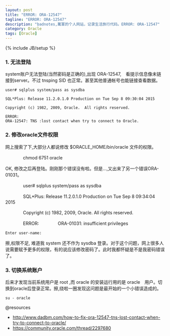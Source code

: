 ```yaml
---
layout: post
title: "ERROR: ORA-12547"
tagline: "ERROR: ORA-12547"
description: "badnotes,萬軍的个人网站，记录生活旅行代码。ERROR: ORA-12547"
category: Oracle
tags: [Oracle]
---
```

{% include JB/setup %}


### 1. 无法登陆

system账户无法登陆(当然密码是正确的),出现 ORA-12547,　看提示信息像未链接到server。不过 tnsping SID 也正常。甚至其他普通帐号也能链接查看数据。

    user# sqlplus system/pass as sysdba

    SQL*Plus: Release 11.2.0.1.0 Production on Tue Sep 8 09:30:04 2015

    Copyright (c) 1982, 2009, Oracle.  All rights reserved.

    ERROR:
    ORA-12547: TNS :lost contact when try to connect to Oracle.


### 2. 修改oracle文件权限

网上搜索了下,大部分人都说修改 $ORACLE_HOME/bin/oracle 文件的权限。

　　　　chmod 6751 oracle

OK, 修改之后再登陆。刚刚那个错误没有啦。但是...,又出来了另一个错误ORA-01031。

　　　　user# sqlplus system/pass as sysdba

　　　　SQL*Plus: Release 11.2.0.1.0 Production on Tue Sep 8 09:34:04 2015

　　　　Copyright (c) 1982, 2009, Oracle.  All rights reserved.

　　　　ERROR:
　　　　ORA-01031: insufficient privileges

    Enter user-name:

擦,权限不足, 难道我 system 还不作为 sysdba 登录。对于这个问题，网上很多人说需要赋予更多的权限，有的说应该修改密码了。此时我都怀疑是不是我密码错误了。



### 3. 切换系统账户

后来才发现当前系统用户是 root ,而 oracle 的安装运行用的是 oracle　用户。切换到oracle后登录正常。擦,绕啦一圈发现这问题是最开始的一个小错误造成的。

    su - oracle

@resources

* http://www.dadbm.com/how-to-fix-ora-12547-tns-lost-contact-when-try-to-connect-to-oracle/
* https://community.oracle.com/thread/2297680




















